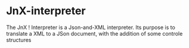 # JnX-interpreter
The JnX ! Interpreter is a Json-and-XML interpreter. Its purpose is to translate a XML to a JSon document, with the addition of some controle structures
